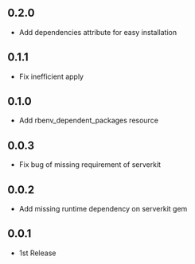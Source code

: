 ## 0.2.0
- Add dependencies attribute for easy installation

## 0.1.1
- Fix inefficient apply

## 0.1.0
- Add rbenv_dependent_packages resource

## 0.0.3
- Fix bug of missing requirement of serverkit

## 0.0.2
- Add missing runtime dependency on serverkit gem

## 0.0.1
- 1st Release
